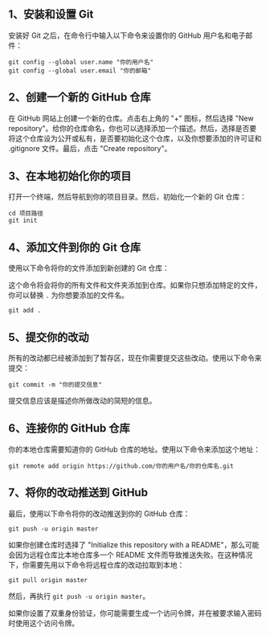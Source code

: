 ## 1、安装和设置 Git

安装好 Git 之后，在命令行中输入以下命令来设置你的 GitHub 用户名和电子邮件：

```shell
git config --global user.name "你的用户名"
git config --global user.email "你的邮箱"
```

## 2、创建一个新的 GitHub 仓库

在 GitHub 网站上创建一个新的仓库。点击右上角的 "+" 图标，然后选择 "New repository"。给你的仓库命名，你也可以选择添加一个描述。然后，选择是否要将这个仓库设为公开或私有，是否要初始化这个仓库，以及你想要添加的许可证和 .gitignore 文件。最后，点击 "Create repository"。

## 3、在本地初始化你的项目

打开一个终端，然后导航到你的项目目录。然后，初始化一个新的 Git 仓库：

```shell
cd 项目路径
git init
```

## 4、添加文件到你的 Git 仓库

使用以下命令将你的文件添加到新创建的 Git 仓库：

这个命令将会将你的所有文件和文件夹添加到仓库。如果你只想添加特定的文件，你可以替换 `.` 为你想要添加的文件名。

```shell
git add .
```

## 5、提交你的改动

所有的改动都已经被添加到了暂存区，现在你需要提交这些改动。使用以下命令来提交：

```shell
git commit -m "你的提交信息"
```

提交信息应该是描述你所做改动的简短的信息。

## 6、连接你的 GitHub 仓库

你的本地仓库需要知道你的 GitHub 仓库的地址。使用以下命令来添加这个地址：

```shell
git remote add origin https://github.com/你的用户名/你的仓库名.git
```

## 7、将你的改动推送到 GitHub

最后，使用以下命令将你的改动推送到你的 GitHub 仓库：

```shell
git push -u origin master
```

如果你创建仓库时选择了 "Initialize this repository with a README"，那么可能会因为远程仓库比本地仓库多一个 README 文件而导致推送失败。在这种情况下，你需要先用以下命令将远程仓库的改动拉取到本地：

```shell
git pull origin master
```

然后，再执行 `git push -u origin master`。

如果你设置了双重身份验证，你可能需要生成一个访问令牌，并在被要求输入密码时使用这个访问令牌。